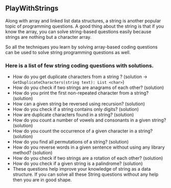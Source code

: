 ## PlayWithStrings

Along with array and linked list data structures, a string is another popular topic of programming questions. A good thing about the string is that if you know the array, you can solve string-based questions easily because strings are nothing but a character array.

So all the techniques you learn by solving array-based coding questions can be used to solve string programming questions as well.

### Here is a list of few string coding questions with solutions.

- How do you get duplicate characters from a string ? (solution -> `GetDuplicateCharacters(string text): List <char>`)
- How do you check if two strings are anagrams of each other? (solution)
- How do you print the first non-repeated character from a string? (solution)
- How can a given string be reversed using recursion? (solution)
- How do you check if a string contains only digits? (solution)
- How are duplicate characters found in a string? (solution)
- How do you count a number of vowels and consonants in a given string? (solution)
- How do you count the occurrence of a given character in a string? (solution)
- How do you find all permutations of a string? (solution)
- How do you reverse words in a given sentence without using any library method? (solution)
- How do you check if two strings are a rotation of each other? (solution)
- How do you check if a given string is a palindrome? (solution)
- These questions help improve your knowledge of string as a data structure. If you can solve all these String questions without any help then you are in good shape.
